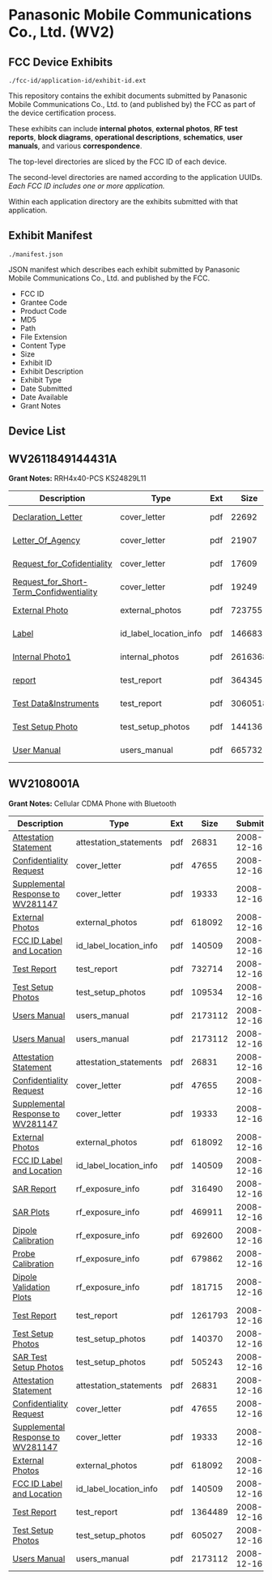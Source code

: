 # Panasonic Mobile Communications Co., Ltd. (WV2)
## FCC Device Exhibits

```
./fcc-id/application-id/exhibit-id.ext
```

This repository contains the exhibit documents submitted by Panasonic Mobile Communications Co., Ltd. to (and published by) the FCC as part of the device certification process.

These exhibits can include **internal photos**, **external photos**, **RF test reports**, **block diagrams**, **operational descriptions**, **schematics**, **user manuals**, and various **correspondence**.

The top-level directories are sliced by the FCC ID of each device.

The second-level directories are named according to the application UUIDs. *Each FCC ID includes one or more application.*

Within each application directory are the exhibits submitted with that application. 

## Exhibit Manifest

```
./manifest.json
```

JSON manifest which describes each exhibit submitted by Panasonic Mobile Communications Co., Ltd. and published by the FCC.

- FCC ID
- Grantee Code
- Product Code
- MD5
- Path
- File Extension
- Content Type
- Size
- Exhibit ID
- Exhibit Description
- Exhibit Type
- Date Submitted
- Date Available
- Grant Notes

## Device List
## WV2611849144431A
**Grant Notes:** RRH4x40-PCS KS24829L11

| Description | Type | Ext | Size | Submitted | Available |
| ----------- | ---- | --- | ---- | --------- | --------- |
| [Declaration_Letter](WV2611849144431A/48552d89771a8858bd107c0f2b146886/1539085.pdf) | cover_letter | pdf | 22692 | 2011-09-09 | 2011-09-09 |
| [Letter_Of_Agency](WV2611849144431A/48552d89771a8858bd107c0f2b146886/1539086.pdf) | cover_letter | pdf | 21907 | 2011-09-09 | 2011-09-09 |
| [Request_for_Cofidentiality](WV2611849144431A/48552d89771a8858bd107c0f2b146886/1539087.pdf) | cover_letter | pdf | 17609 | 2011-09-09 | 2011-09-09 |
| [Request_for_Short-Term_Confidwentiality](WV2611849144431A/48552d89771a8858bd107c0f2b146886/1539088.pdf) | cover_letter | pdf | 19249 | 2011-09-09 | 2011-09-09 |
| [External Photo](WV2611849144431A/48552d89771a8858bd107c0f2b146886/1539101.pdf) | external_photos | pdf | 723755 | 2011-09-09 | 2012-03-07 |
| [Label](WV2611849144431A/48552d89771a8858bd107c0f2b146886/1539091.pdf) | id_label_location_info | pdf | 146683 | 2011-09-09 | 2011-09-09 |
| [Internal Photo1](WV2611849144431A/48552d89771a8858bd107c0f2b146886/1539102.pdf) | internal_photos | pdf | 2616368 | 2011-09-09 | 2012-03-07 |
| [report](WV2611849144431A/48552d89771a8858bd107c0f2b146886/1539089.pdf) | test_report | pdf | 364345 | 2011-09-09 | 2011-09-09 |
| [Test Data&Instruments](WV2611849144431A/48552d89771a8858bd107c0f2b146886/1539090.pdf) | test_report | pdf | 3060518 | 2011-09-09 | 2011-09-09 |
| [Test Setup Photo](WV2611849144431A/48552d89771a8858bd107c0f2b146886/1539100.pdf) | test_setup_photos | pdf | 144136 | 2011-09-09 | 2012-03-07 |
| [User Manual](WV2611849144431A/48552d89771a8858bd107c0f2b146886/1539103.pdf) | users_manual | pdf | 665732 | 2011-09-09 | 2012-03-07 |
## WV2108001A
**Grant Notes:** Cellular CDMA Phone with Bluetooth

| Description | Type | Ext | Size | Submitted | Available |
| ----------- | ---- | --- | ---- | --------- | --------- |
| [Attestation Statement](WV2108001A/8516ed16ccccaa1ff07b7c234adf169c/1044799.pdf) | attestation_statements | pdf | 26831 | 2008-12-16 | 2008-12-16 |
| [Confidentiality Request](WV2108001A/8516ed16ccccaa1ff07b7c234adf169c/1044801.pdf) | cover_letter | pdf | 47655 | 2008-12-16 | 2008-12-16 |
| [Supplemental Response to WV281147](WV2108001A/8516ed16ccccaa1ff07b7c234adf169c/1044818.pdf) | cover_letter | pdf | 19333 | 2008-12-16 | 2008-12-16 |
| [External Photos](WV2108001A/8516ed16ccccaa1ff07b7c234adf169c/1044802.pdf) | external_photos | pdf | 618092 | 2008-12-16 | 2009-03-31 |
| [FCC ID Label and Location](WV2108001A/8516ed16ccccaa1ff07b7c234adf169c/1044803.pdf) | id_label_location_info | pdf | 140509 | 2008-12-16 | 2008-12-16 |
| [Test Report](WV2108001A/8516ed16ccccaa1ff07b7c234adf169c/1044843.pdf) | test_report | pdf | 732714 | 2008-12-16 | 2008-12-16 |
| [Test Setup Photos](WV2108001A/8516ed16ccccaa1ff07b7c234adf169c/1044844.pdf) | test_setup_photos | pdf | 109534 | 2008-12-16 | 2009-03-31 |
| [Users Manual](WV2108001A/8516ed16ccccaa1ff07b7c234adf169c/1044817.pdf) | users_manual | pdf | 2173112 | 2008-12-16 | 2009-03-31 |
| [Users Manual](WV2108001A/d97e48cda46bcf9fc60acebcd5e63e78/1044817.pdf) | users_manual | pdf | 2173112 | 2008-12-16 | 2009-03-31 |
| [Attestation Statement](WV2108001A/d97e48cda46bcf9fc60acebcd5e63e78/1044799.pdf) | attestation_statements | pdf | 26831 | 2008-12-16 | 2008-12-16 |
| [Confidentiality Request](WV2108001A/d97e48cda46bcf9fc60acebcd5e63e78/1044801.pdf) | cover_letter | pdf | 47655 | 2008-12-16 | 2008-12-16 |
| [Supplemental Response to WV281147](WV2108001A/d97e48cda46bcf9fc60acebcd5e63e78/1044818.pdf) | cover_letter | pdf | 19333 | 2008-12-16 | 2008-12-16 |
| [External Photos](WV2108001A/d97e48cda46bcf9fc60acebcd5e63e78/1044802.pdf) | external_photos | pdf | 618092 | 2008-12-16 | 2009-03-31 |
| [FCC ID Label and Location](WV2108001A/d97e48cda46bcf9fc60acebcd5e63e78/1044803.pdf) | id_label_location_info | pdf | 140509 | 2008-12-16 | 2008-12-16 |
| [SAR Report](WV2108001A/d97e48cda46bcf9fc60acebcd5e63e78/1044808.pdf) | rf_exposure_info | pdf | 316490 | 2008-12-16 | 2008-12-16 |
| [SAR Plots](WV2108001A/d97e48cda46bcf9fc60acebcd5e63e78/1044809.pdf) | rf_exposure_info | pdf | 469911 | 2008-12-16 | 2008-12-16 |
| [Dipole Calibration](WV2108001A/d97e48cda46bcf9fc60acebcd5e63e78/1044810.pdf) | rf_exposure_info | pdf | 692600 | 2008-12-16 | 2008-12-16 |
| [Probe Calibration](WV2108001A/d97e48cda46bcf9fc60acebcd5e63e78/1044811.pdf) | rf_exposure_info | pdf | 679862 | 2008-12-16 | 2008-12-16 |
| [Dipole Validation Plots](WV2108001A/d97e48cda46bcf9fc60acebcd5e63e78/1044812.pdf) | rf_exposure_info | pdf | 181715 | 2008-12-16 | 2008-12-16 |
| [Test Report](WV2108001A/d97e48cda46bcf9fc60acebcd5e63e78/1044814.pdf) | test_report | pdf | 1261793 | 2008-12-16 | 2008-12-16 |
| [Test Setup Photos](WV2108001A/d97e48cda46bcf9fc60acebcd5e63e78/1044815.pdf) | test_setup_photos | pdf | 140370 | 2008-12-16 | 2009-03-31 |
| [SAR Test Setup Photos](WV2108001A/d97e48cda46bcf9fc60acebcd5e63e78/1044816.pdf) | test_setup_photos | pdf | 505243 | 2008-12-16 | 2009-03-31 |
| [Attestation Statement](WV2108001A/a8367d1284a61d7bffea3997c4174acd/1044799.pdf) | attestation_statements | pdf | 26831 | 2008-12-16 | 2008-12-16 |
| [Confidentiality Request](WV2108001A/a8367d1284a61d7bffea3997c4174acd/1044801.pdf) | cover_letter | pdf | 47655 | 2008-12-16 | 2008-12-16 |
| [Supplemental Response to WV281147](WV2108001A/a8367d1284a61d7bffea3997c4174acd/1044818.pdf) | cover_letter | pdf | 19333 | 2008-12-16 | 2008-12-16 |
| [External Photos](WV2108001A/a8367d1284a61d7bffea3997c4174acd/1044802.pdf) | external_photos | pdf | 618092 | 2008-12-16 | 2009-03-31 |
| [FCC ID Label and Location](WV2108001A/a8367d1284a61d7bffea3997c4174acd/1044803.pdf) | id_label_location_info | pdf | 140509 | 2008-12-16 | 2008-12-16 |
| [Test Report](WV2108001A/a8367d1284a61d7bffea3997c4174acd/1044829.pdf) | test_report | pdf | 1364489 | 2008-12-16 | 2008-12-16 |
| [Test Setup Photos](WV2108001A/a8367d1284a61d7bffea3997c4174acd/1044830.pdf) | test_setup_photos | pdf | 605027 | 2008-12-16 | 2009-03-31 |
| [Users Manual](WV2108001A/a8367d1284a61d7bffea3997c4174acd/1044817.pdf) | users_manual | pdf | 2173112 | 2008-12-16 | 2009-03-31 |

